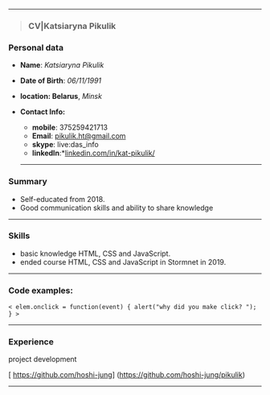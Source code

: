 ----
>### CV|Katsiaryna Pikulik

### Personal data

* **Name**:  *Katsiaryna Pikulik*
*  **Date of Birth**: *06/11/1991*
*  **location: Belarus**, *Minsk*
*   **Contact Info:**
     * **mobile**: 375259421713
     * **Email**: pikulik.ht@gmail.com
     * **skype**: live:das_info
     * **linkedln**:*[linkedin.com/in/kat-pikulik/](http://https://www.linkedin.com/in/kat-pikulik/ "linkedin.com/in/kat-pikulik/")

    ------------

### Summary 
* Self-educated from 2018.
* Good communication skills and ability to share knowledge 

------------

### Skills
* basic knowledge HTML, CSS and JavaScript. 
* ended course HTML, CSS and JavaScript in Stormnet in 2019.

------------

### Code examples: 

`< elem.onclick = function(event) {
alert("why did you make click? ");
} >`

------------



### Experience 
project development

[ https://github.com/hoshi-jung]
(https://github.com/hoshi-jung/pikulik)

------------